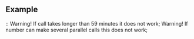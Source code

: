 Example
-------

::
Warning! If call takes longer than 59 minutes it does not work;
Warning! If number can make several parallel calls this does not work;